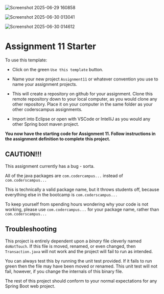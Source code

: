![Screenshot 2025-06-29 160858](https://github.com/user-attachments/assets/d554c080-b9b7-4a74-8e4b-1d2e44e3e47d)

![Screenshot 2025-06-30 013041](https://github.com/user-attachments/assets/ffc0aff1-790d-4809-aa16-a29cc406b2b7)

![Screenshot 2025-06-30 014612](https://github.com/user-attachments/assets/588cf060-10d3-4f20-b98b-7ae97bec1a75)


# Assignment 11 Starter

To use this template:

- Click on the green `Use this template` button.

- Name your new project `Assignment11` or whatever convention you use to name your assignment projects.

- This will create a repository on github for your assignment. Clone this remote repository down to your local computer, as you would clone any other repository. Place it on your computer in the same folder as your other coderscampus assignments.

- Import into Eclipse or open with VSCode or IntelliJ as you would any other Spring boot maven project.

__You now have the starting code for Assignment 11. Follow instructions in the assignment definition to complete this project.__

## CAUTION!!!

This assignment currently has a bug - sorta.

All of the java packages are `com.codercampus...` instead of `com.coderscampus...` 

This is technically a valid package name, but it throws students off, because everything else in the bootcamp is `com.coderscampus...`

To keep yourself from spending hours wondering why your code is not working, please use `com.codercampus...` for your package name, rather than `com.coderscampus...`

## Troubleshooting

This project is entirely dependent upon a _binary_ file cleverly named `doNotTouch`. If this file is moved, renamed, or even changed, then `Transaction.java` will not work and the project will fail to run as intended.

You can always test this by running the unit test provided. If it fails to run green then the file may have been moved or renamed. This unit test will not fail, however, if you change the internals of this binary file.

The rest of this project should conform to your normal expectations for any Spring Boot web project.
